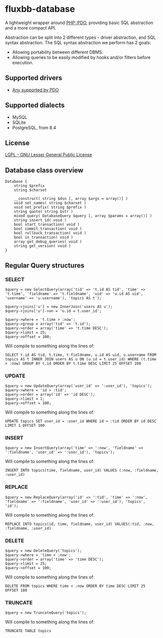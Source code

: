 # fluxbb-database
A lightweight wrapper around [PHP::PDO](http://www.php.net/manual/en/book.pdo.php), providing basic SQL abstraction and a more compact API.

Abstraction can be split into 2 different types - driver abstraction, and SQL syntax abstraction. The SQL syntax abstraction we perform has 2 goals:
 * Allowing portability between different DBMS.
 * Allowing queries to be easily modified by hooks and/or filters before execution.

## Supported drivers
 * [Any supported by PDO](http://www.php.net/manual/en/pdo.drivers.php)

## Supported dialects
 * MySQL
 * SQLite
 * PostgreSQL, from 8.4

## License
[LGPL - GNU Lesser General Public License](http://www.gnu.org/licenses/lgpl.html)

## Database class overview

	Database {
		string $prefix
		string $charset

		__construct( string $dsn [, array $args = array()] )
		void set_names( string $charset )
		void set_prefix( string $prefix )
		string quote( string $str )
		mixed query( DatabaseQuery $query [, array $params = array()] )
		string insert_id( void )
		bool start_transaction( void )
		bool commit_transaction( void )
		bool rollback_transaction( void )
		bool in_transaction( void )
		array get_debug_queries( void )
		string get_version( void )
	}

## Regular Query structures

### SELECT

	$query = new SelectQuery(array('tid' => 't.id AS tid', 'time' => 't.time', 'fieldname' => 't.fieldname', 'uid' => 'u.id AS uid', 'username' => 'u.username'), 'topics AS t');
	
	$query->joins['u'] = new InnerJoin('users AS u');
	$query->joins['u']->on = 'u.id = t.user_id';
	
	$query->where = 't.time > :now';
	$query->group = array('tid' => 't.id');
	$query->order = array('time' => 't.time DESC');
	$query->limit = 25;
	$query->offset = 100;

Will compile to something along the lines of:

	SELECT t.id AS tid, t.time, t.fieldname, u.id AS uid, u.username FROM topics AS t INNER JOIN users AS u ON (u.id = t.user_id) WHERE (t.time > :now) GROUP BY t.id ORDER BY t.time DESC LIMIT 25 OFFSET 100

### UPDATE

	$query = new UpdateQuery(array('user_id' => ':user_id'), 'topics');
	$query->where = 'id > :tid';
	$query->order = array('id' => 'id DESC');
	$query->limit = 1;
	$query->offset = 100;

Will compile to something along the lines of:

	UPDATE topics SET user_id = :user_id WHERE id > :tid ORDER BY id DESC LIMIT 1 OFFSET 100

### INSERT

	$query = new InsertQuery(array('time' => ':now', 'fieldname' => ':fieldname', 'user_id' => ':user_id'), 'topics');

Will compile to something along the lines of:

	INSERT INTO topics(time, fieldname, user_id) VALUES (:now, :fieldname, :user_id)

### REPLACE

	$query = new ReplaceQuery(array('id' => ':tid', 'time' => ':now', 'fieldname' => ':fieldname', 'user_id' => ':user_id'), 'topics', 'id');

Will compile to something along the lines of:

	REPLACE INTO topics(id, time, fieldname, user_id) VALUES(:tid, :now, :fieldname, :user_id)

### DELETE

	$query = new DeleteQuery('topics');
	$query->where = 'time < :now';
	$query->order = array('time' => 'time DESC');
	$query->limit = 25;
	$query->offset = 100;

Will compile to something along the lines of:

	DELETE FROM topics WHERE time < :now ORDER BY time DESC LIMIT 25 OFFSET 100

### TRUNCATE

	$query = new TruncateQuery('topics');

Will compile to something along the lines of:

	TRUNCATE TABLE topics
